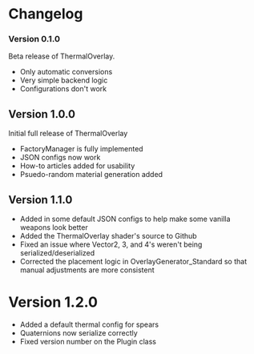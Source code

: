 ﻿# Changelog

### Version 0.1.0

Beta release of ThermalOverlay. 
 - Only automatic conversions
 - Very simple backend logic
 - Configurations don't work

## Version 1.0.0

Initial full release of ThermalOverlay
 - FactoryManager is fully implemented
 - JSON configs now work
 - How-to articles added for usability
 - Psuedo-random material generation added

## Version 1.1.0

 - Added in some default JSON configs to help make some vanilla weapons look better
 - Added the ThermalOverlay shader's source to Github
 - Fixed an issue where Vector2, 3, and 4's weren't being serialized/deserialized
 - Corrected the placement logic in OverlayGenerator_Standard so that manual adjustments are more consistent

# Version 1.2.0

 - Added a default thermal config for spears
 - Quaternions now serialize correctly
 - Fixed version number on the Plugin class
